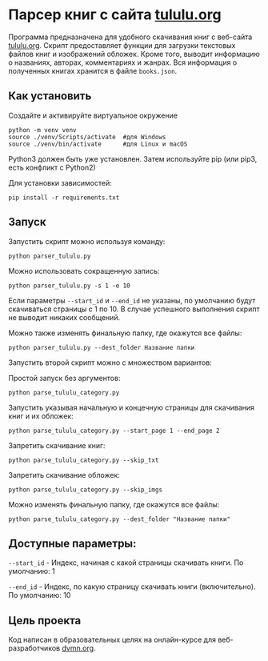# Парсер книг с сайта [tululu.org](https://tululu.org)

Программа предназначена для удобного скачивания книг с веб-сайта [tululu.org](https://tululu.org). Скрипт предоставляет функции для загрузки текстовых файлов книг и изображений обложек. Кроме того, выводит информацию о названиях, авторах, комментариях и жанрах. Вся информация о полученных книгах хранится в файле `books.json`.

## Как установить
Создайте и активируйте виртуальное окружение

```
python -m venv venv
source ./venv/Scripts/activate  #для Windows
source ./venv/bin/activate      #для Linux и macOS
```

Python3 должен быть уже установлен. Затем используйте pip (или pip3, есть конфликт с Python2)

Для установки зависимостей:

```
pip install -r requirements.txt
```

## Запуск

Запустить скрипт можно используя команду:

```
python parser_tululu.py
```

Можно использовать сокращенную запись:

```
python parser_tululu.py -s 1 -e 10
```

Если параметры `--start_id` и `--end_id` не указаны, по умолчанию будут скачиваться страницы с 1 по 10. В случае успешного выполнения скрипт не выводит никаких сообщений.

Можно также изменять финальную папку, где окажутся все файлы:

```
python parser_tululu.py --dest_folder Название папки

```

Запустить второй скрипт можно с множеством вариантов:

Простой запуск без аргументов:

```
python parse_tululu_category.py
```

Запустить указывая начальную и концечную страницы для скачивания книг и их обложек:

```
python parse_tululu_category.py --start_page 1 --end_page 2
```

Запретить скачивание книг:

```
python parse_tululu_category.py --skip_txt
```

Запретить скачивание обложек:

```
python parse_tululu_category.py --skip_imgs
```

Можно изменять финальную папку, где окажутся все файлы:

```
python parse_tululu_category.py --dest_folder "Название папки"
```

## Доступные параметры:

`--start_id` - Индекс, начиная с какой страницы скачивать книги. По умолчанию: 1

`--end_id` - Индекс, по какую страницу скачивать книги (включительно). По умолчанию: 10

## Цель проекта
Код написан в образовательных целях на онлайн-курсе для веб-разработчиков [dvmn.org](https://dvmn.org/).







